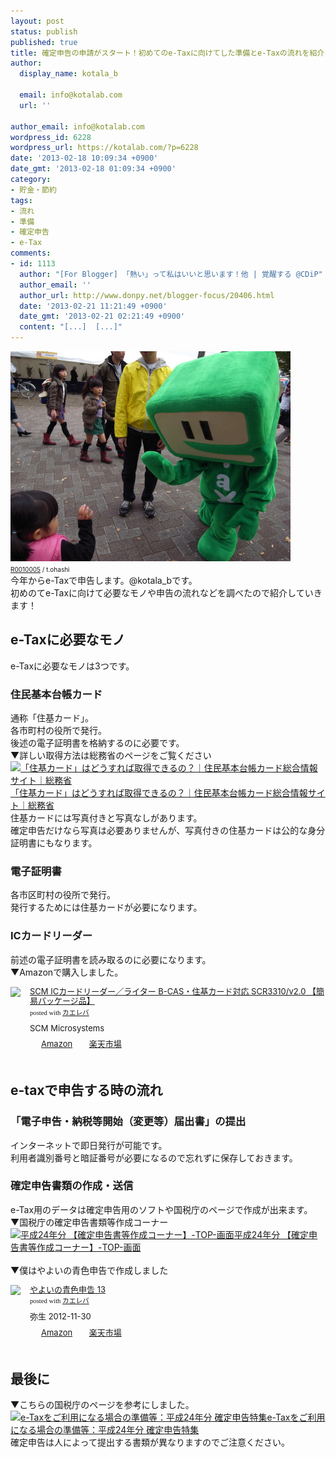 ```yaml
---
layout: post
status: publish
published: true
title: 確定申告の申請がスタート！初めてのe-Taxに向けてした準備とe-Taxの流れを紹介！
author:
  display_name: kotala_b

  email: info@kotalab.com
  url: ''

author_email: info@kotalab.com
wordpress_id: 6228
wordpress_url: https://kotalab.com/?p=6228
date: '2013-02-18 10:09:34 +0900'
date_gmt: '2013-02-18 01:09:34 +0900'
category:
- 貯金・節約
tags:
- 流れ
- 準備
- 確定申告
- e-Tax
comments:
- id: 1113
  author: "[For Blogger] 「熱い」って私はいいと思います！他 | 覚醒する @CDiP"
  author_email: ''
  author_url: http://www.donpy.net/blogger-focus/20406.html
  date: '2013-02-21 11:21:49 +0900'
  date_gmt: '2013-02-21 02:21:49 +0900'
  content: "[...]  [...]"
---
```

<p><img src="/wp-content/uploads/etax_130218-448x336.jpg" alt="E-tax&Igrave;&auml;&eacute;L@&Oacute;&eacute;&sup3;&AElig;aJtFXeBo" width="448" height="336" class="alignnone size-large wp-image-6238" /><br />
<span style="font-size:10px;"><a href="https://www.flickr.com/photos/t-ohashi/5153084671/" target="_blank">R0010005</a> / t.ohashi</span><br />
今年からe-Taxで申告します。@kotala_bです。<br />
初めのてe-Taxに向けて必要なモノや申告の流れなどを調べたので紹介していきます！<br />
</p>
<!--more-->
<h2>e-Taxに必要なモノ</h2>
<p>e-Taxに必要なモノは3つです。</p>
<h3>住民基本台帳カード</h3>
<p>通称「住基カード」。<br />
各市町村の役所で発行。<br />
後述の電子証明書を格納するのに必要です。<br />
▼詳しい取得方法は総務省のページをご覧ください<br />
<a href="http://juki-card.com/syutoku/index.html" target="_blank"><img class="alignleft" src="https://capture.heartrails.com/150x130?http://juki-card.com/syutoku/index.html" alt="「住基カード」はどうすれば取得できるの？｜住民基本台帳カード総合情報サイト｜総務省" width="150" height="130" /></a><a href="http://juki-card.com/syutoku/index.html" target="_blank">「住基カード」はどうすれば取得できるの？｜住民基本台帳カード総合情報サイト｜総務省</a><a href="https://b.hatena.ne.jp/entry/http://juki-card.com/syutoku/index.html" target="_blank"><img border="0" src="https://b.hatena.ne.jp/entry/image/http://juki-card.com/syutoku/index.html" alt="" /></a><br style="clear:both;" />住基カードには写真付きと写真なしがあります。<br />
確定申告だけなら写真は必要ありませんが、写真付きの住基カードは公的な身分証明書にもなります。</p>
<h3>電子証明書</h3>
<p>各市区町村の役所で発行。<br />
発行するためには住基カードが必要になります。</p>
<h3>ICカードリーダー</h3>
<p>前述の電子証明書を読み取るのに必要になります。<br />
▼Amazonで購入しました。</p>
<div class="kaerebalink-box" style="text-align:left;padding-bottom:20px;font-size:small;/zoom: 1;overflow: hidden;">
<div class="kaerebalink-image" style="float:left;margin:0 15px 10px 0;"><a href="https://www.amazon.co.jp/exec/obidos/ASIN/B0085H4YZC/same-22/ref=nosim/" rel="nofollow" target="_blank"><img src="https://images-fe.ssl-images-amazon.com/images/I/417iDdAEpNL._SL160_.jpg" style="border: none;" /></a></div>
<div class="kaerebalink-info" style="line-height:120%;/zoom: 1;overflow: hidden;">
<div class="kaerebalink-name" style="margin-bottom:10px;line-height:120%"><a href="https://www.amazon.co.jp/exec/obidos/ASIN/B0085H4YZC/same-22/ref=nosim/" rel="nofollow" target="_blank">SCM ICカードリーダー／ライター B-CAS・住基カード対応 SCR3310/v2.0 【簡易パッケージ品】</a>
<div class="kaerebalink-powered-date" style="font-size:8pt;margin-top:5px;font-family:verdana;line-height:120%">posted with <a href="https://kaereba.com" target="_blank">カエレバ</a></div>
</div>
<div class="kaerebalink-detail" style="margin-bottom:5px;"> SCM Microsystems     </div>
<div class="kaerebalink-link1" style="margin-top:10px;">
<div class="shoplinkamazon" style="display:inline;margin-right:5px;background: url('https://img.yomereba.com/tam_k_01.gif') 0 0 no-repeat;padding: 2px 0 2px 18px;white-space: nowrap;"><a href="https://www.amazon.co.jp/gp/search?keywords=SCR3310%2Fv2.0&__mk_ja_JP=%83J%83%5E%83J%83i&tag=same-22" rel="nofollow" target="_blank" title="アマゾン" >Amazon</a></div>
<div class="shoplinkrakuten" style="display:inline;margin-right:5px;background: url('https://img.yomereba.com/tam_k_01.gif') 0 -50px no-repeat;padding: 2px 0 2px 18px;white-space: nowrap;"><a href="https://hb.afl.rakuten.co.jp/hgc/0fa7afc8.bbfc196a.0fa7afc9.d56c38f1/?pc=http%3A%2F%2Fsearch.rakuten.co.jp%2Fsearch%2Fmall%2FSCR3310%252Fv2.0%2F-%2Ff.1-p.1-s.1-sf.0-st.A-v.2%3Fx%3D0%26scid%3Daf_ich_link_urltxt%26m%3Dhttp%3A%2F%2Fm.rakuten.co.jp%2F" rel="nofollow" target="_blank" title="楽天市場" >楽天市場</a></div>
</div>
</div>
<div class="booklink-footer" style="clear: left"></div>
</div>
<h2>e-taxで申告する時の流れ</h2>
<h3>「電子申告・納税等開始（変更等）届出書」の提出</h3>
<p>インターネットで即日発行が可能です。<br />
利用者識別番号と暗証番号が必要になるので忘れずに保存しておきます。</p>
<h3>確定申告書類の作成・送信</h3>
<p>e-Tax用のデータは確定申告用のソフトや国税庁のページで作成が出来ます。<br />
▼国税庁の確定申告書類等作成コーナー<br />
<a href="https://www.keisan.nta.go.jp/h24/ta_top.htm" target="_blank"><img  class="alignleft" src="https://capture.heartrails.com/150x130?https://www.keisan.nta.go.jp/h24/ta_top.htm" alt="平成24年分 【確定申告書等作成コーナー】-TOP-画面" width="150" height="130" /></a><a href="https://www.keisan.nta.go.jp/h24/ta_top.htm" target="_blank">平成24年分 【確定申告書等作成コーナー】-TOP-画面</a><a href="https://b.hatena.ne.jp/entry/https://www.keisan.nta.go.jp/h24/ta_top.htm" target="_blank"><img border="0" src="https://b.hatena.ne.jp/entry/image/https://www.keisan.nta.go.jp/h24/ta_top.htm" alt="" /></a><br style="clear:both;" /><br />
▼僕はやよいの青色申告で作成しました</p>
<div class="kaerebalink-box" style="text-align:left;padding-bottom:20px;font-size:small;/zoom: 1;overflow: hidden;">
<div class="kaerebalink-image" style="float:left;margin:0 15px 10px 0;"><a href="https://www.amazon.co.jp/exec/obidos/ASIN/B00A2DEP0G/same-22/ref=nosim/" rel="nofollow" target="_blank"><img src="https://images-fe.ssl-images-amazon.com/images/I/518yaZSeIjL._SL160_.jpg" style="border: none;" /></a></div>
<div class="kaerebalink-info" style="line-height:120%;/zoom: 1;overflow: hidden;">
<div class="kaerebalink-name" style="margin-bottom:10px;line-height:120%"><a href="https://www.amazon.co.jp/exec/obidos/ASIN/B00A2DEP0G/same-22/ref=nosim/" rel="nofollow" target="_blank">やよいの青色申告 13</a>
<div class="kaerebalink-powered-date" style="font-size:8pt;margin-top:5px;font-family:verdana;line-height:120%">posted with <a href="https://kaereba.com" target="_blank">カエレバ</a></div>
</div>
<div class="kaerebalink-detail" style="margin-bottom:5px;"> 弥生 2012-11-30    </div>
<div class="kaerebalink-link1" style="margin-top:10px;">
<div class="shoplinkamazon" style="display:inline;margin-right:5px;background: url('https://img.yomereba.com/tam_k_01.gif') 0 0 no-repeat;padding: 2px 0 2px 18px;white-space: nowrap;"><a href="https://www.amazon.co.jp/gp/search?keywords=%90%C2%90F%90%5C%8D%90%20%82%E2%82%E6%82%A2&__mk_ja_JP=%83J%83%5E%83J%83i&tag=same-22" rel="nofollow" target="_blank" title="アマゾン" >Amazon</a></div>
<div class="shoplinkrakuten" style="display:inline;margin-right:5px;background: url('https://img.yomereba.com/tam_k_01.gif') 0 -50px no-repeat;padding: 2px 0 2px 18px;white-space: nowrap;"><a href="https://hb.afl.rakuten.co.jp/hgc/0fa7afc8.bbfc196a.0fa7afc9.d56c38f1/?pc=http%3A%2F%2Fsearch.rakuten.co.jp%2Fsearch%2Fmall%2F%25E9%259D%2592%25E8%2589%25B2%25E7%2594%25B3%25E5%2591%258A%2520%25E3%2582%2584%25E3%2582%2588%25E3%2581%2584%2F-%2Ff.1-p.1-s.1-sf.0-st.A-v.2%3Fx%3D0%26scid%3Daf_ich_link_urltxt%26m%3Dhttp%3A%2F%2Fm.rakuten.co.jp%2F" rel="nofollow" target="_blank" title="楽天市場" >楽天市場</a></div>
</div>
</div>
<div class="booklink-footer" style="clear: left"></div>
</div>
<h2>最後に</h2>
<p>▼こちらの国税庁のページを参考にしました。<br />
<a href="http://www.nta.go.jp/tetsuzuki/shinkoku/shotoku/tokushu/jyunbi.htm" target="_blank"><img class="alignleft" src="https://capture.heartrails.com/150x130?http://www.nta.go.jp/tetsuzuki/shinkoku/shotoku/tokushu/jyunbi.htm" alt="e-Taxをご利用になる場合の準備等：平成24年分 確定申告特集" width="150" height="130" /></a><a href="http://www.nta.go.jp/tetsuzuki/shinkoku/shotoku/tokushu/jyunbi.htm" target="_blank">e-Taxをご利用になる場合の準備等：平成24年分 確定申告特集</a><a href="https://b.hatena.ne.jp/entry/http://www.nta.go.jp/tetsuzuki/shinkoku/shotoku/tokushu/jyunbi.htm" target="_blank"><img border="0" src="https://b.hatena.ne.jp/entry/image/http://www.nta.go.jp/tetsuzuki/shinkoku/shotoku/tokushu/jyunbi.htm" alt="" /></a><br style="clear:both;" />確定申告は人によって提出する書類が異なりますのでご注意ください。</p>
